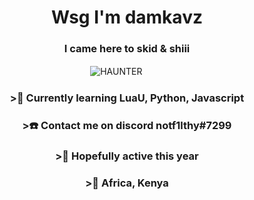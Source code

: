 <h1 align="center">Wsg I'm damkavz</h1>
<h3 align="center">I came here to skid & shiii</h3>

ㅤㅤㅤㅤㅤㅤㅤㅤㅤㅤㅤㅤㅤㅤㅤ![HAUNTER](https://c.tenor.com/CeiYlOyw55oAAAAi/pokemon-pixel-art.gif)


<h3 align="center"> >💋 Currently learning LuaU, Python, Javascript</h3>
<h3 align="center"> >☎️ Contact me on discord notf1lthy#7299</h3>
<h3 align="center"> >📌 Hopefully active this year</h3>
<h3 align="center"> >📍 Africa, Kenya</h3>
